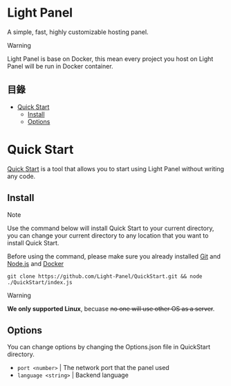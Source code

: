 # Light Panel
A simple, fast, highly customizable hosting panel.

> [!WARNING]
> Light Panel is base on Docker, this mean every project you host on Light Panel will be run in Docker container.

## 目錄
* [Quick Start](#quick-start)
  * [Install](#Install)
  * [Options](#Options)
 
# Quick Start
[Quick Start](https://github.com/Light-Panel/QuickStart) is a tool that allows you to start using Light Panel without writing any code.

## Install
> [!NOTE]
> Use the command below will install Quick Start to your current directory, you can change your current directory to any location that you want to install Quick Start.

Before using the command, please make sure you already installed [Git](https://git-scm.com/) and [Node.js](https://nodejs.org/en) and [Docker](https://docs.docker.com/engine/install/)
```
git clone https://github.com/Light-Panel/QuickStart.git && node ./QuickStart/index.js
```

> [!WARNING]
> **We only supported Linux**, becuase ~~no one will use other OS as a server~~.

## Options
You can change options by changing the Options.json file in QuickStart directory.

* `port <number>` | The network port that the panel used
* `language <string>` | Backend language
